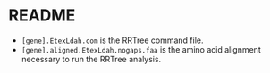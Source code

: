 # README
  - <code>[gene].EtexLdah.com</code> is the RRTree command file.
  - <code>[gene].aligned.EtexLdah.nogaps.faa</code> is the amino acid alignment necessary to run the RRTree analysis.
